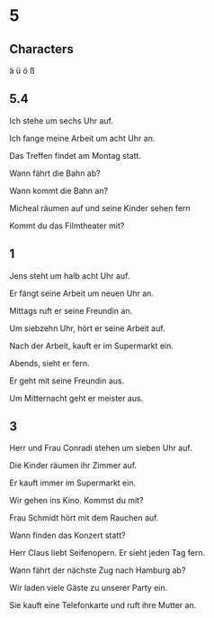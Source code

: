 # 5

## Characters

ä ü ö ß

## 5.4

Ich stehe um sechs Uhr auf.

Ich fange meine Arbeit um acht Uhr an.

Das Treffen findet am Montag statt.

Wann fährt die Bahn ab?

Wann kommt die Bahn an?

Micheal räumen auf und seine Kinder sehen fern

Kommt du das Filmtheater mit?

## 1

Jens steht um halb acht Uhr auf.

Er fängt seine Arbeit um neuen Uhr an.

Mittags ruft er seine Freundin an.

Um siebzehn Uhr, hört er seine Arbeit auf.

Nach der Arbeit, kauft er im Supermarkt ein.

Abends, sieht er fern.

Er geht mit seine Freundin aus.

Um Mitternacht geht er meister aus.

## 3

Herr und Frau Conradi stehen um sieben Uhr auf.

Die Kinder räumen ihr Zimmer auf.

Er kauft immer im Supermarkt ein.

Wir gehen ins Kino. Kommst du mit?

Frau Schmidt hört mit dem Rauchen auf.

Wann finden das Konzert statt?

Herr Claus liebt Seifenopern. Er sieht jeden Tag fern.

Wann fährt der nächste Zug nach Hamburg ab?

Wir laden viele Gäste zu unserer Party ein.

Sie kauft eine Telefonkarte und ruft ihre Mutter an.
